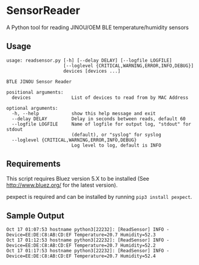 # SensorReader

A Python tool for reading JINOU/OEM BLE temperature/humidity sensors

## Usage

```
usage: readsensor.py [-h] [--delay DELAY] [--logfile LOGFILE]
                     [--loglevel {CRITICAL,WARNING,ERROR,INFO,DEBUG}]
                     devices [devices ...]

BTLE JINOU Sensor Reader

positional arguments:
  devices               List of devices to read from by MAC Address

optional arguments:
  -h, --help            show this help message and exit
  --delay DELAY         Delay in seconds between reads, default 60
  --logfile LOGFILE     Name of logfile for output log, "stdout" for stdout
                        (default), or "syslog" for syslog
  --loglevel {CRITICAL,WARNING,ERROR,INFO,DEBUG}
                        Log level to log, default is INFO
```

## Requirements

This script requires Bluez version 5.X to be installed (See http://www.bluez.org/ for the latest version).

pexpect is required and can be installed by running `pip3 install pexpect`.

## Sample Output

```
Oct 17 01:07:53 hostname python3[22232]: [ReadSensor] INFO - Device=EE:DE:C8:AB:CD:EF Temperature=20.7 Humidity=52.3
Oct 17 01:12:53 hostname python3[22232]: [ReadSensor] INFO - Device=EE:DE:C8:AB:CD:EF Temperature=20.7 Humidity=52.2
Oct 17 01:17:53 hostname python3[22232]: [ReadSensor] INFO - Device=EE:DE:C8:AB:CD:EF Temperature=20.7 Humidity=52.4
```

